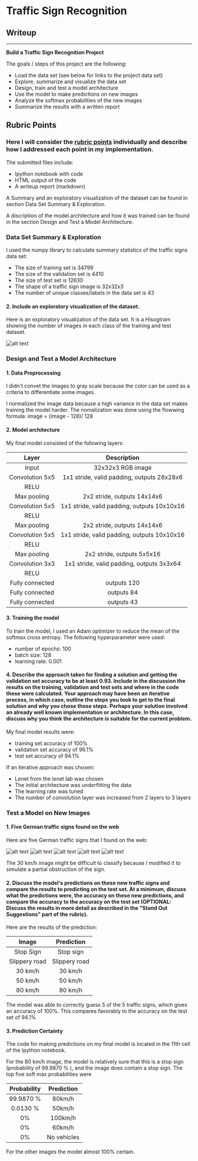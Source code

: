 # **Traffic Sign Recognition** 

## Writeup


---

**Build a Traffic Sign Recognition Project**

The goals / steps of this project are the following:
* Load the data set (see below for links to the project data set)
* Explore, summarize and visualize the data set
* Design, train and test a model architecture
* Use the model to make predictions on new images
* Analyze the softmax probabilities of the new images
* Summarize the results with a written report


[//]: # (Image References)

[image1]: ./examples/histogramm.jpg "Visualization"
[image2]: ./examples/grayscale.jpg "Grayscaling"
[image3]: ./examples/random_noise.jpg "Random Noise"
[image4]: ./test_signs/30.png "Traffic Sign 1"
[image5]: ./test_signs/50.png "Traffic Sign 2"
[image6]: ./test_signs/80.png "Traffic Sign 3"
[image7]: ./test_signs/rutsch.png "Traffic Sign 4"
[image8]: ./test_signs/stop.png "Traffic Sign 5"

## Rubric Points
### Here I will consider the [rubric points](https://review.udacity.com/#!/rubrics/481/view) individually and describe how I addressed each point in my implementation.  

The submitted files include:
* Ipython notebook with code
* HTML output of the code
* A writeup report (markdown)

A Summary and an exploratory visualization of the dataset can be found in section Data Set Summary & Exploration.

A discription of the model architecture and how it was trained can be found in the section Design and Test a Model Architecture.

### Data Set Summary & Exploration


I used the numpy library to calculate summary statistics of the traffic signs data set:

* The size of training set is 34799
* The size of the validation set is 4410
* The size of test set is 12630
* The shape of a traffic sign image is 32x32x3
* The number of unique classes/labels in the data set is 43

#### 2. Include an exploratory visualization of the dataset.

Here is an exploratory visualization of the data set. It is a Hisogtram showing the number of images in each class of the training and test dataset.


![alt text][image1]

### Design and Test a Model Architecture

#### 1. Data Preprocessing
I didn't  convet the images to gray scale because the color can be used as a criteria to differentiate some images.

I normalized the image data because a high variance in the data set makes training the model harder. The nomalization was done using the flowwing formula:
	image = (image - 128)/ 128 


#### 2. Model architecture 

My final model consisted of the following layers:

| Layer         		|     Description	        					
|:---------------------:|:---------------------------------------------:
| Input         		| 32x32x3 RGB image   							
| Convolution 5x5     	| 1x1 stride, valid padding, outputs 28x28x6 
| RELU			|											
| Max pooling	      	| 2x2 stride,  outputs 14x14x6 				
| Convolution 5x5	| 1x1 stride, valid padding, outputs 10x10x16      									
| RELU			|									
| Max pooling	      	| 2x2 stride,  outputs 14x14x6 				
| Convolution 5x5	| 1x1 stride, valid padding, outputs 10x10x16      									
| RELU			|									
| Max pooling	      	| 2x2 stride,  outputs 5x5x16 				
| Convolution 3x3	| 1x1 stride, valid padding, outputs 3x3x64    
| RELU			|									
| Fully connected	| outputs 120		
| Fully connected	| outputs 84
| Fully connected	| outputs 43

#### 3. Training the model

To train the model, I used an Adam optimizer to reduce the mean of the softmax cross entropy.
The following hyperparameter were used:
* number of epochs: 100
* batch size: 128
* learning rate: 0.001

#### 4. Describe the approach taken for finding a solution and getting the validation set accuracy to be at least 0.93. Include in the discussion the results on the training, validation and test sets and where in the code these were calculated. Your approach may have been an iterative process, in which case, outline the steps you took to get to the final solution and why you chose those steps. Perhaps your solution involved an already well known implementation or architecture. In this case, discuss why you think the architecture is suitable for the current problem.

My final model results were:
* training set accuracy of 100%
* validation set accuracy of 96.1% 
* test set accuracy of 94.1%

If an iterative approach was chosen:
* Lenet from the lenet lab was chosen
* The initial architecture was underfitting the data
* The learning rate was tuned 
* The number of convolution layer was increased from 2 layers to 3 layers

### Test a Model on New Images

#### 1. Five German traffic signs found on the web

Here are five German traffic signs that I found on the web:

![alt text][image4] ![alt text][image5] ![alt text][image6] 
![alt text][image7] ![alt text][image8]

The  30 km/h image might be difficult to classify because I modified it to simulate a partial obstruction of the sign.

#### 2. Discuss the model's predictions on these new traffic signs and compare the results to predicting on the test set. At a minimum, discuss what the predictions were, the accuracy on these new predictions, and compare the accuracy to the accuracy on the test set (OPTIONAL: Discuss the results in more detail as described in the "Stand Out Suggestions" part of the rubric).

Here are the results of the prediction:

| Image			        |     Prediction	        					| 
|:---------------------:|:---------------------------------------------:| 
| Stop Sign      		| Stop sign   									| 
| Slippery road     			| Slippery road 										|
| 30 km/h			| 30 km/h										|
| 50 km/h	      		| 50 km/h					 				|
| 80 km/h			| 80 km/h      							|


The model was able to correctly guess 5 of the 5 traffic signs, which gives an accuracy of 100%. This compares favorably to the accuracy on the test set of 94.1%

#### 3. Prediction Certainty

The code for making predictions on my final model is located in the 11th cell of the Ipython notebook.

For the 80 km/h image, the model is relatively sure that this is a stop sign (probability of 99.9870  % ), and the image does contain a stop sign. The top five soft max probabilities were

| Probability         	|     Prediction	        					| 
|:---------------------:|:---------------------------------------------:| 
| 99.9870  %         			| 80km/h  									| 
|  0.0130  %     				| 50km/h										|
| 0%					| 100km/h											|
| 0%	      			| 60km/h					 				|
| 0%			    | No vehicles      							|


For the other images the model almost 100% certain. 

